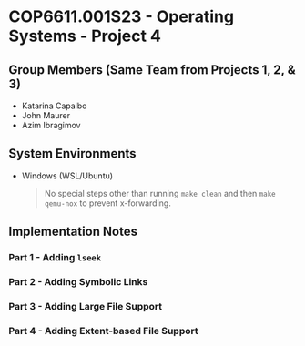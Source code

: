 # COP6611.001S23 - Operating Systems - Project 4

## Group Members (Same Team from Projects 1, 2, & 3)
* Katarina Capalbo 
* John Maurer
* Azim Ibragimov

## System Environments
- Windows (WSL/Ubuntu)
    > No special steps other than running `make clean` and then `make qemu-nox` to prevent x-forwarding.

## Implementation Notes

### Part 1 - Adding `lseek`

### Part 2 - Adding Symbolic Links

### Part 3 - Adding Large File Support

### Part 4 - Adding Extent-based File Support
